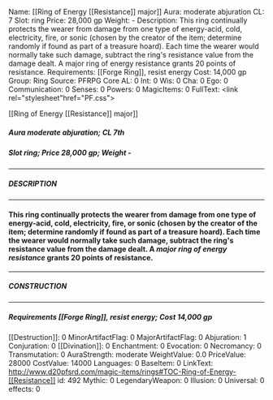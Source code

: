Name: [[Ring of Energy [[Resistance]] major]]
Aura: moderate abjuration
CL: 7
Slot: ring
Price: 28,000 gp
Weight: -
Description: This ring continually protects the wearer from damage from one type of energy-acid, cold, electricity, fire, or sonic (chosen by the creator of the item; determine randomly if found as part of a treasure hoard). Each time the wearer would normally take such damage, subtract the ring's resistance value from the damage dealt. A major ring of energy resistance grants 20 points of resistance.
Requirements: [[Forge Ring]], resist energy
Cost: 14,000 gp
Group: Ring
Source: PFRPG Core
AL: 0
Int: 0
Wis: 0
Cha: 0
Ego: 0
Communication: 0
Senses: 0
Powers: 0
MagicItems: 0
FullText: <link rel="stylesheet"href="PF.css"><div class="heading"><p class="alignleft">[[Ring of Energy [[Resistance]] major]]</p><div style="clear: both;"></div></div><div><h5><b>Aura </b>moderate abjuration; <b>CL </b>7th</h5><h5><b>Slot </b>ring; <b>Price </b>28,000 gp; <b>Weight </b>-</h5></div><hr/><div><h5><b>DESCRIPTION</b></h5></div><hr/><div><h4><p>This ring continually protects the wearer from damage from one type of energy-acid, cold, electricity, fire, or sonic (chosen by the creator of the item; determine randomly if found as part of a treasure hoard). Each time the wearer would normally take such damage, subtract the ring's resistance value from the damage dealt. A <i>major ring of energy resistance</i> grants 20 points of resistance.</p></h4></div><hr/><div><h5><b>CONSTRUCTION</b></h5></div><hr/><div><h5><b>Requirements </b>[[Forge Ring]], <i>resist energy</i>; <b>Cost </b>14,000 gp</h5></div>
[[Destruction]]: 0
MinorArtifactFlag: 0
MajorArtifactFlag: 0
Abjuration: 1
Conjuration: 0
[[Divination]]: 0
Enchantment: 0
Evocation: 0
Necromancy: 0
Transmutation: 0
AuraStrength: moderate
WeightValue: 0.0
PriceValue: 28000
CostValue: 14000
Languages: 0
BaseItem: 0
LinkText: http://www.d20pfsrd.com/magic-items/rings#TOC-Ring-of-Energy-[[Resistance]]
id: 492
Mythic: 0
LegendaryWeapon: 0
Illusion: 0
Universal: 0
effects: 0
